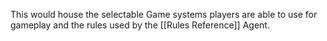 This would house the selectable Game systems players are able to use for gameplay and the rules used by the [[Rules Reference]] Agent.

